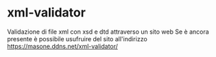# xml-validator
 Validazione di file xml con xsd e dtd attraverso un sito web
 Se è ancora presente è possibile usufruire del sito all'indirizzo <a href="https://masone.ddns.net/xml-validator/" target="_blank">https://masone.ddns.net/xml-validator/</a>